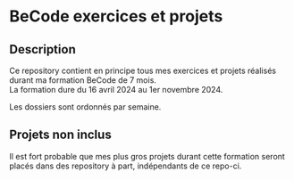 # BeCode exercices et projets

## Description

Ce repository contient en principe tous mes exercices et projets réalisés durant ma formation BeCode de 7 mois.  
La formation dure du 16 avril 2024 au 1er novembre 2024.

Les dossiers sont ordonnés par semaine.

## Projets non inclus

Il est fort probable que mes plus gros projets durant cette formation seront placés dans des repository à part, indépendants de ce repo-ci.
